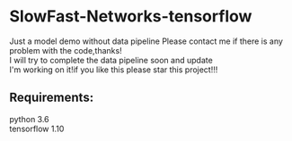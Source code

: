 # SlowFast-Networks-tensorflow

  Just a model demo without data pipeline
  Please contact me if there is any problem with the code,thanks!<br>
  I will try to complete the data pipeline soon and update<br>
  I'm working on it!if you like this please star this project!!!<br>

Requirements:<br>
------
  python 3.6<br>
  tensorflow 1.10<br>

